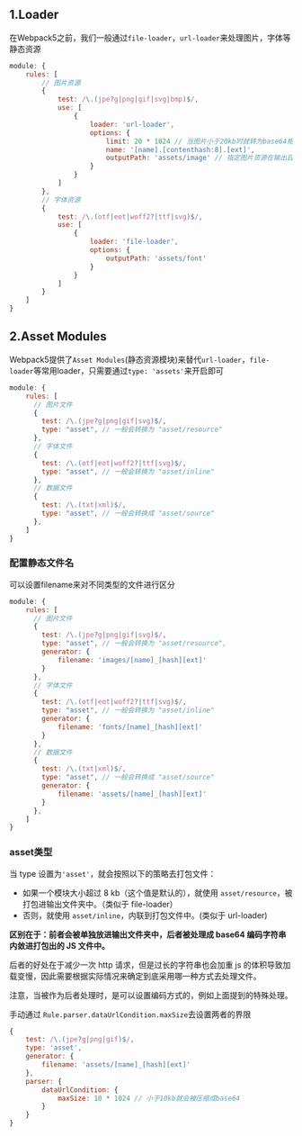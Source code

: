 ## 1.Loader

在Webpack5之前，我们一般通过`file-loader`，`url-loader`来处理图片，字体等静态资源

```js
module: {
    rules: [
        // 图片资源
        {
            test: /\.(jpe?g|png|gif|svg|bmp)$/,
            use: [
                {
                    loader: 'url-loader',
                    options: {
                        limit: 20 * 1024 // 当图片小于20kb时就转为base64格式存储
                    	name: '[name].[contenthash:8].[ext]',
                        outputPath: 'assets/image' // 指定图片资源在输出目录中的位置
                    }
                }
            ]
        },
        // 字体资源
        {
            test: /\.(otf|eot|woff2?|ttf|svg)$/,
            use: [
                {
                    loader: 'file-loader',
                    options: {
                        outputPath: 'assets/font'
                    }
                }
            ]
        }
    ]
}
```

## 2.Asset Modules

Webpack5提供了`Asset Modules`(静态资源模块)来替代`url-loader`，`file-loader`等常用loader，只需要通过`type: 'assets'`来开启即可

```js
module: {
    rules: [
	  // 图片文件
      {
        test: /\.(jpe?g|png|gif|svg)$/,
        type: "asset", // 一般会转换为 "asset/resource"
      },
      // 字体文件
      {
        test: /\.(otf|eot|woff2?|ttf|svg)$/,
        type: "asset", // 一般会转换为 "asset/inline"
      },
      // 数据文件
      {
        test: /\.(txt|xml)$/,
        type: "asset", // 一般会转换成 "asset/source"
      },
    ]
}
```

### 配置静态文件名

可以设置filename来对不同类型的文件进行区分

```js
module: {
    rules: [
	  // 图片文件
      {
        test: /\.(jpe?g|png|gif|svg)$/,
        type: "asset", // 一般会转换为 "asset/resource",
        generator: {
            filename: 'images/[name]_[hash][ext]'
        }
      },
      // 字体文件
      {
        test: /\.(otf|eot|woff2?|ttf|svg)$/,
        type: "asset", // 一般会转换为 "asset/inline"
        generator: {
            filename: 'fonts/[name]_[hash][ext]'
        }
      },
      // 数据文件
      {
        test: /\.(txt|xml)$/,
        type: "asset", // 一般会转换成 "asset/source"
        generator: {
            filename: 'assets/[name]_[hash][ext]'
        }
      },
    ]
}
```

### asset类型

当 type 设置为`'asset'`，就会按照以下的策略去打包文件：

- 如果一个模块大小超过 8 kb（这个值是默认的），就使用 `asset/resource`，被打包进输出文件夹中。（类似于 file-loader）
- 否则，就使用 `asset/inline`，内联到打包文件中。(类似于 url-loader)

**区别在于：前者会被单独放进输出文件夹中，后者被处理成 base64 编码字符串内敛进打包出的 JS 文件中。**

后者的好处在于减少一次 http 请求，但是过长的字符串也会加重 js 的体积导致加载变慢，因此需要根据实际情况来确定到底采用哪一种方式去处理文件。

注意，当被作为后者处理时，是可以设置编码方式的，例如上面提到的特殊处理。

手动通过 `Rule.parser.dataUrlCondition.maxSize`去设置两者的界限

```js
{
    test: /\.(jpe?g|png|gif)$/,
    type: 'asset',
    generator: {
        filename: 'assets/[name]_[hash][ext]'
    },
    parser: {
        dataUrlCondition: {
            maxSize: 10 * 1024 // 小于10kb就会被压缩成base64
        }
    }
}
```



